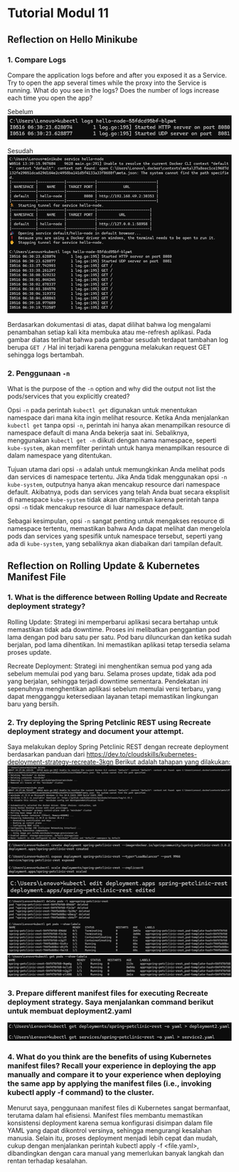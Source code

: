 # Tutorial Modul 11
## Reflection on Hello Minikube
### 1. Compare Logs
Compare the application logs before and after you exposed it as a Service. Try to open the app several times while the proxy into the Service is running. What do you see in the logs? Does the number of logs increase each time you open the app?

Sebelum 
![alt text](image.png)

Sesudah
![alt text](image-1.png)

Berdasarkan dokumentasi di atas, dapat dilihat bahwa log mengalami penambahan setiap kali kita membuka atau me-refresh aplikasi. Pada gambar diatas terlihat bahwa pada gambar sesudah terdapat tambahan log berupa `GET /` Hal ini terjadi karena pengguna melakukan request GET sehingga logs bertambah.

### 2. Penggunaan `-n`
What is the purpose of the `-n` option and why did the output not list the pods/services that you explicitly created?

Opsi `-n` pada perintah `kubectl get` digunakan untuk menentukan namespace dari mana kita ingin melihat resource. Ketika Anda menjalankan `kubectl get` tanpa opsi `-n`, perintah ini hanya akan menampilkan resource di namespace default di mana Anda bekerja saat ini. Sebaliknya, menggunakan `kubectl get -n` diikuti dengan nama namespace, seperti `kube-system`, akan memfilter perintah untuk hanya menampilkan resource di dalam namespace yang ditentukan.

Tujuan utama dari opsi `-n` adalah untuk memungkinkan Anda melihat pods dan services di namespace tertentu. Jika Anda tidak menggunakan opsi `-n kube-system`, outputnya hanya akan mencakup resource dari namespace default. Akibatnya, pods dan services yang telah Anda buat secara eksplisit di namespace `kube-system` tidak akan ditampilkan karena perintah tanpa opsi `-n` tidak mencakup resource di luar namespace default.

Sebagai kesimpulan, opsi `-n` sangat penting untuk mengakses resource di namespace tertentu, memastikan bahwa Anda dapat melihat dan mengelola pods dan services yang spesifik untuk namespace tersebut, seperti yang ada di `kube-system`, yang sebaliknya akan diabaikan dari tampilan default.

## Reflection on Rolling Update & Kubernetes Manifest File
### 1. What is the difference between Rolling Update and Recreate deployment strategy? 
Rolling Update: Strategi ini memperbarui aplikasi secara bertahap untuk memastikan tidak ada downtime. Proses ini melibatkan penggantian pod lama dengan pod baru satu per satu. Pod baru diluncurkan dan ketika sudah berjalan, pod lama dihentikan. Ini memastikan aplikasi tetap tersedia selama proses update.

Recreate Deployment: Strategi ini menghentikan semua pod yang ada sebelum memulai pod yang baru. Selama proses update, tidak ada pod yang berjalan, sehingga terjadi downtime sementara. Pendekatan ini sepenuhnya menghentikan aplikasi sebelum memulai versi terbaru, yang dapat mengganggu ketersediaan layanan tetapi memastikan lingkungan baru yang bersih.

### 2. Try deploying the Spring Petclinic REST using Recreate deployment strategy and document your attempt.
Saya melakukan deploy Spring Petclinic REST dengan recreate deployment berdasarkan panduan dari https://dev.to/cloudskills/kubernetes-deployment-strategy-recreate-3kgn Berikut adalah tahapan yang dilakukan:
![alt text](image-2.png)
![alt text](image-3.png)
![alt text](image-4.png)
![alt text](image-5.png)
![alt text](image-6.png)

### 3. Prepare different manifest files for executing Recreate deployment strategy. Saya menjalankan command berikut untuk membuat deployment2.yaml
![alt text](image-7.png)

### 4. What do you think are the benefits of using Kubernetes manifest files? Recall your experience in deploying the app manually and compare it to your experience when deploying the same app by applying the manifest files (i.e., invoking kubectl apply -f command) to the cluster.
Menurut saya, penggunaan manifest files di Kubernetes sangat bermanfaat, terutama dalam hal efisiensi. Manifest files membantu memastikan konsistensi deployment karena semua konfigurasi disimpan dalam file YAML yang dapat dikontrol versinya, sehingga mengurangi kesalahan manusia. Selain itu, proses deployment menjadi lebih cepat dan mudah, cukup dengan menjalankan perintah kubectl apply -f <file.yaml>, dibandingkan dengan cara manual yang memerlukan banyak langkah dan rentan terhadap kesalahan.